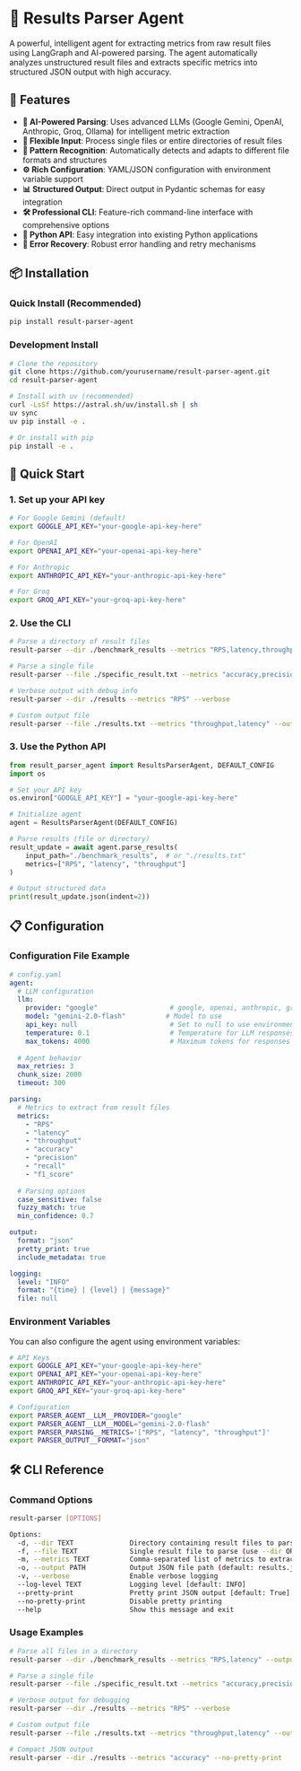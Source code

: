 # 🎯 Results Parser Agent

A powerful, intelligent agent for extracting metrics from raw result files using LangGraph and AI-powered parsing. The agent automatically analyzes unstructured result files and extracts specific metrics into structured JSON output with high accuracy.

## 🚀 Features

- **🤖 AI-Powered Parsing**: Uses advanced LLMs (Google Gemini, OpenAI, Anthropic, Groq, Ollama) for intelligent metric extraction
- **📁 Flexible Input**: Process single files or entire directories of result files
- **🎯 Pattern Recognition**: Automatically detects and adapts to different file formats and structures
- **⚙️ Rich Configuration**: YAML/JSON configuration with environment variable support
- **📊 Structured Output**: Direct output in Pydantic schemas for easy integration
- **🛠️ Professional CLI**: Feature-rich command-line interface with comprehensive options
- **🔧 Python API**: Easy integration into existing Python applications
- **🔄 Error Recovery**: Robust error handling and retry mechanisms

## 📦 Installation

### Quick Install (Recommended)

```bash
pip install result-parser-agent
```

### Development Install

```bash
# Clone the repository
git clone https://github.com/yourusername/result-parser-agent.git
cd result-parser-agent

# Install with uv (recommended)
curl -LsSf https://astral.sh/uv/install.sh | sh
uv sync
uv pip install -e .

# Or install with pip
pip install -e .
```

## 🎯 Quick Start

### 1. Set up your API key

```bash
# For Google Gemini (default)
export GOOGLE_API_KEY="your-google-api-key-here"

# For OpenAI
export OPENAI_API_KEY="your-openai-api-key-here"

# For Anthropic
export ANTHROPIC_API_KEY="your-anthropic-api-key-here"

# For Groq
export GROQ_API_KEY="your-groq-api-key-here"
```

### 2. Use the CLI

```bash
# Parse a directory of result files
result-parser --dir ./benchmark_results --metrics "RPS,latency,throughput" --output results.json

# Parse a single file
result-parser --file ./specific_result.txt --metrics "accuracy,precision"

# Verbose output with debug info
result-parser --dir ./results --metrics "RPS" --verbose

# Custom output file
result-parser --file ./results.txt --metrics "throughput,latency" --output my_results.json
```

### 3. Use the Python API

```python
from result_parser_agent import ResultsParserAgent, DEFAULT_CONFIG
import os

# Set your API key
os.environ["GOOGLE_API_KEY"] = "your-google-api-key-here"

# Initialize agent
agent = ResultsParserAgent(DEFAULT_CONFIG)

# Parse results (file or directory)
result_update = await agent.parse_results(
    input_path="./benchmark_results",  # or "./results.txt"
    metrics=["RPS", "latency", "throughput"]
)

# Output structured data
print(result_update.json(indent=2))
```

## 📋 Configuration

### Configuration File Example

```yaml
# config.yaml
agent:
  # LLM configuration
  llm:
    provider: "google"                  # google, openai, anthropic, groq, ollama
    model: "gemini-2.0-flash"          # Model to use
    api_key: null                       # Set to null to use environment variable
    temperature: 0.1                    # Temperature for LLM responses
    max_tokens: 4000                    # Maximum tokens for responses
  
  # Agent behavior
  max_retries: 3
  chunk_size: 2000
  timeout: 300

parsing:
  # Metrics to extract from result files
  metrics:
    - "RPS"
    - "latency"
    - "throughput"
    - "accuracy"
    - "precision"
    - "recall"
    - "f1_score"
  
  # Parsing options
  case_sensitive: false
  fuzzy_match: true
  min_confidence: 0.7

output:
  format: "json"
  pretty_print: true
  include_metadata: true

logging:
  level: "INFO"
  format: "{time} | {level} | {message}"
  file: null
```

### Environment Variables

You can also configure the agent using environment variables:

```bash
# API Keys
export GOOGLE_API_KEY="your-google-api-key-here"
export OPENAI_API_KEY="your-openai-api-key-here"
export ANTHROPIC_API_KEY="your-anthropic-api-key-here"
export GROQ_API_KEY="your-groq-api-key-here"

# Configuration
export PARSER_AGENT__LLM__PROVIDER="google"
export PARSER_AGENT__LLM__MODEL="gemini-2.0-flash"
export PARSER_PARSING__METRICS='["RPS", "latency", "throughput"]'
export PARSER_OUTPUT__FORMAT="json"
```

## 🛠️ CLI Reference

### Command Options

```bash
result-parser [OPTIONS]

Options:
  -d, --dir TEXT              Directory containing result files to parse (use --dir OR --file)
  -f, --file TEXT             Single result file to parse (use --dir OR --file)
  -m, --metrics TEXT          Comma-separated list of metrics to extract (required, e.g., 'RPS,latency,throughput')
  -o, --output PATH           Output JSON file path (default: results.json)
  -v, --verbose               Enable verbose logging
  --log-level TEXT            Logging level [default: INFO]
  --pretty-print              Pretty print JSON output [default: True]
  --no-pretty-print           Disable pretty printing
  --help                      Show this message and exit
```

### Usage Examples

```bash
# Parse all files in a directory
result-parser --dir ./benchmark_results --metrics "RPS,latency" --output results.json

# Parse a single file
result-parser --file ./specific_result.txt --metrics "accuracy,precision"

# Verbose output for debugging
result-parser --dir ./results --metrics "RPS" --verbose

# Custom output file
result-parser --file ./results.txt --metrics "throughput,latency" --output my_results.json

# Compact JSON output
result-parser --dir ./results --metrics "accuracy" --no-pretty-print
```